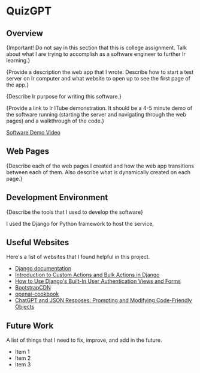 # QuizGPT

## Overview

{Important!  Do not say in this section that this is college assignment.  Talk about what I are trying to accomplish as a software engineer to further Ir learning.}

{Provide a description the web app that I wrote. Describe how to start a test server on Ir computer and what website to open up to see the first page of the app.}

{Describe Ir purpose for writing this software.}

{Provide a link to Ir ITube demonstration.  It should be a 4-5 minute demo of the software running (starting the server and navigating through the web pages) and a walkthrough of the code.}

[Software Demo Video](http://Itube.link.goes.here)

## Web Pages

{Describe each of the web pages I created and how the web app transitions between each of them.  Also describe what is dynamically created on each page.}

## Development Environment

{Describe the tools that I used to develop the software}

I used the Django for Python framework to host the service,

## Useful Websites

Here's a list of websites that I found helpful in this project.

* [Django documentation](https://docs.djangoproject.com/en/4.2/)
* [Introduction to Custom Actions and Bulk Actions in Django](https://dev.to/ahmed__elboshi/introduction-to-custom-actions-and-bulk-actions-in-django-4bgd)
* [How to Use Django's Built-In User Authentication Views and Forms](https://vegibit.com/how-to-use-djangos-built-in-user-authentication-views-and-forms/)
* [BootstrapCDN](https://www.bootstrapcdn.com/bootswatch/)
* [openai-cookbook](https://github.com/openai/openai-cookbook/)
* [ChatGPT and JSON Resposes: Prompting and Modifying Code-Friendly Objects](https://medium.com/@bobmain49/chatgpt-and-json-responses-prompting-modifying-code-friendly-objects-ad368822ec86)

## Future Work

A list of things that I need to fix, improve, and add in the future.

* Item 1
* Item 2
* Item 3
